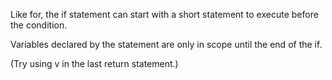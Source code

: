 Like for, the if statement can start with a short statement to execute before the condition.

Variables declared by the statement are only in scope until the end of the if.

(Try using v in the last return statement.)